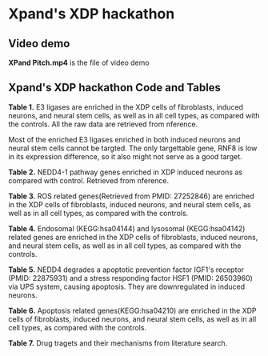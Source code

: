 # Xpand's XDP hackathon 

## Video demo

**XPand Pitch.mp4** is the file of video demo

## Xpand's XDP hackathon Code and Tables

**Table 1.** E3 ligases are enriched in the XDP cells of fibroblasts, induced neurons, and neural stem cells, as well as in all cell types, as compared with the controls. All the raw data are retrieved from nference.

Most of the enriched E3 ligases enriched in both induced neurons and neural stem cells cannot be targted. The only targettable gene, RNF8 is low in its expression difference, so it also might not serve as a good target. 

**Table 2.** NEDD4-1 pathway genes enriched in XDP induced neurons as compared with control. Retrieved from nference.

**Table 3.** ROS related genes(Retrieved from PMID: 27252846) are enriched in the XDP cells of fibroblasts, induced neurons, and neural stem cells, as well as in all cell types, as compared with the controls.

**Table 4.** Endosomal (KEGG:hsa04144) and lysosomal (KEGG:hsa04142) related genes are enriched in the XDP cells of fibroblasts, induced neurons, and neural stem cells, as well as in all cell types, as compared with the controls.

**Table 5.** NEDD4 degrades a apoptotic prevention factor IGF1's receptor (PMID: 22875931) and a stress responding factor HSF1 (PMID: 26503960) via UPS system, causing apoptosis. They are downregulated in induced neurons.

**Table 6.** Apoptosis related genes(KEGG:hsa04210) are enriched in the XDP cells of fibroblasts, induced neurons, and neural stem cells, as well as in all cell types, as compared with the controls.

**Table 7.** Drug tragets and their mechanisms from literature search.
